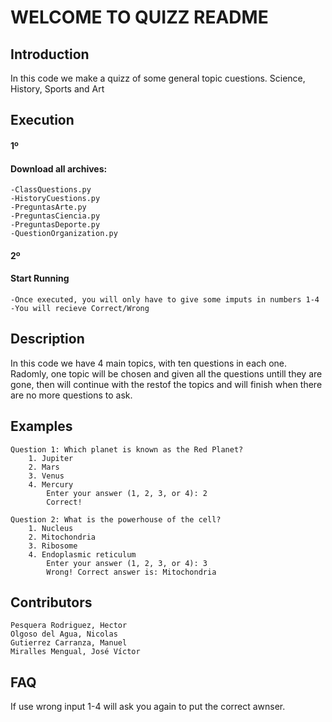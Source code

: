 # WELCOME TO QUIZZ README
## Introduction
In this code we make a quizz of some general topic cuestions.
Science, History, Sports and Art
## Execution
#### 1º 
#### Download all archives:
	-ClassQuestions.py
	-HistoryCuestions.py
	-PreguntasArte.py
	-PreguntasCiencia.py
	-PreguntasDeporte.py
	-QuestionOrganization.py
#### 2º
#### Start Running
	-Once executed, you will only have to give some imputs in numbers 1-4
	-You will recieve Correct/Wrong
## Description
In this code we have 4 main topics, with ten questions in each one. Radomly, one topic will be chosen and given all the questions untill they are gone, then will continue with the restof the topics and will finish when there are no more questions to ask.
## Examples
	Question 1: Which planet is known as the Red Planet?
		1. Jupiter
		2. Mars
		3. Venus
		4. Mercury
			Enter your answer (1, 2, 3, or 4): 2
			Correct!

	Question 2: What is the powerhouse of the cell?
		1. Nucleus
		2. Mitochondria
		3. Ribosome
		4. Endoplasmic reticulum
			Enter your answer (1, 2, 3, or 4): 3
			Wrong! Correct answer is: Mitochondria
## Contributors
	Pesquera Rodriguez, Hector
	Olgoso del Agua, Nicolas
	Gutierrez Carranza, Manuel
	Miralles Mengual, José Víctor
## FAQ
If use wrong input 1-4 will ask you again to put the correct awnser.

